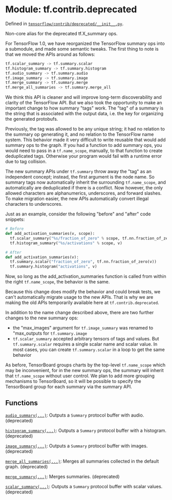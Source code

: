 <div itemscope itemtype="http://developers.google.com/ReferenceObject">
<meta itemprop="name" content="tf.contrib.deprecated" />
</div>

# Module: tf.contrib.deprecated



Defined in [`tensorflow/contrib/deprecated/__init__.py`](https://www.tensorflow.org/code/tensorflow/contrib/deprecated/__init__.py).

Non-core alias for the deprecated tf.X_summary ops.

For TensorFlow 1.0, we have reorganized the TensorFlow summary ops into a
submodule, and made some semantic tweaks. The first thing to note is that we
moved the APIs around as follows:

```python
tf.scalar_summary -> tf.summary.scalar
tf.histogram_summary -> tf.summary.histogram
tf.audio_summary -> tf.summary.audio
tf.image_summary -> tf.summary.image
tf.merge_summary -> tf.summary.merge
tf.merge_all_summaries -> tf.summary.merge_all
```

We think this API is cleaner and will improve long-term discoverability and
clarity of the TensorFlow API. But we also took the opportunity to make an
important change to how summary "tags" work. The "tag" of a summary is the
string that is associated with the output data, i.e. the key for organizing the
generated protobufs.

Previously, the tag was allowed to be any unique string; it had no relation
to the summary op generating it, and no relation to the TensorFlow name system.
This behavior made it very difficult to write reusable  that would add
summary ops to the graph. If you had a function to add summary ops, you would
need to pass in a `tf.name_scope`, manually, to that function to create
deduplicated tags. Otherwise your program would fail with a runtime error due
to tag collision.

The new summary APIs under `tf.summary` throw away the "tag" as an independent
concept; instead, the first argument is the node name. So summary tags now
automatically inherit the surrounding `tf.name_scope`, and automatically
are deduplicated if there is a conflict. Now however, the only allowed
characters are alphanumerics, underscores, and forward slashes. To make
migration easier, the new APIs automatically convert illegal characters to
underscores.

Just as an example, consider the following "before" and "after" code snippets:

```python
# Before
def add_activation_summaries(v, scope):
  tf.scalar_summary("%s/fraction_of_zero" % scope, tf.nn.fraction_of_zero(v))
  tf.histogram_summary("%s/activations" % scope, v)

# After
def add_activation_summaries(v):
  tf.summary.scalar("fraction_of_zero", tf.nn.fraction_of_zero(v))
  tf.summary.histogram("activations", v)
```

Now, so long as the add_activation_summaries function is called from within the
right `tf.name_scope`, the behavior is the same.

Because this change does modify the behavior and could break tests, we can't
automatically migrate usage to the new APIs. That is why we are making the old
APIs temporarily available here at `tf.contrib.deprecated`.

In addition to the name change described above, there are two further changes
to the new summary ops:

- the "max_images" argument for `tf.image_summary` was renamed to "max_outputs
  for `tf.summary.image`
- `tf.scalar_summary` accepted arbitrary tensors of tags and values. But
  `tf.summary.scalar` requires a single scalar name and scalar value. In most
  cases, you can create `tf.summary.scalar` in a loop to get the same behavior

As before, TensorBoard groups charts by the top-level `tf.name_scope` which may
be inconvenient, for in the new summary ops, the summary will inherit that
`tf.name_scope` without user control. We plan to add more grouping mechanisms
to TensorBoard, so it will be possible to specify the TensorBoard group for
each summary via the summary API.

## Functions

[`audio_summary(...)`](../../tf/contrib/deprecated/audio_summary.md): Outputs a `Summary` protocol buffer with audio. (deprecated)

[`histogram_summary(...)`](../../tf/contrib/deprecated/histogram_summary.md): Outputs a `Summary` protocol buffer with a histogram. (deprecated)

[`image_summary(...)`](../../tf/contrib/deprecated/image_summary.md): Outputs a `Summary` protocol buffer with images. (deprecated)

[`merge_all_summaries(...)`](../../tf/contrib/deprecated/merge_all_summaries.md): Merges all summaries collected in the default graph. (deprecated)

[`merge_summary(...)`](../../tf/contrib/deprecated/merge_summary.md): Merges summaries. (deprecated)

[`scalar_summary(...)`](../../tf/contrib/deprecated/scalar_summary.md): Outputs a `Summary` protocol buffer with scalar values. (deprecated)

